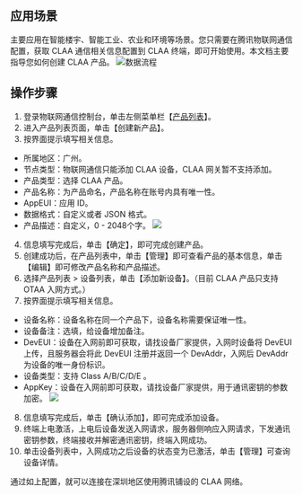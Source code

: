 ## 应用场景
主要应用在智能楼宇、智能工业、农业和环境等场景。您只需要在腾讯物联网通信配置，获取 CLAA 通信相关信息配置到 CLAA 终端，即可开始使用。本文档主要指导您如何创建 CLAA 产品。
![数据流程](https://main.qcloudimg.com/raw/80b0ef26615188d70426bd21f39e251b.png)



## 操作步骤
1. 登录物联网通信控制台，单击左侧菜单栏【[产品列表](https://console.cloud.tencent.com/iotcloud/products)】。  
2. 进入产品列表页面，单击【创建新产品】。
3. 按界面提示填写相关信息。
 - 所属地区：广州。
 - 节点类型：物联网通信只能添加 CLAA 设备，CLAA 网关暂不支持添加。
 - 产品类型：选择 CLAA 产品。
 - 产品名称：为产品命名，产品名称在账号内具有唯一性。
 - AppEUI：应用 ID。
 - 数据格式：自定义或者 JSON 格式。
 - 产品描述：自定义，0 - 2048个字。
![](https://main.qcloudimg.com/raw/e81fc57b2b359f94e24be99cb15ca49f.png)
4. 信息填写完成后，单击【确定】，即可完成创建产品。
5. 创建成功后，在产品列表中，单击【管理】即可查看产品的基本信息，单击【编辑】即可修改产品名称和产品描述。
6. 选择产品列表 > 设备列表，单击【添加新设备】。（目前 CLAA 产品只支持 OTAA 入网方式。）
7. 按界面提示填写相关信息。
 - 设备名称：设备名称在同一个产品下，设备名称需要保证唯一性。
 - 设备备注：选填，给设备增加备注。
 - DevEUI：设备在入网前即可获取，请找设备厂家提供，入网时设备将 DevEUI 上传，且服务器会将此 DevEUI 注册并返回一个 DevAddr，入网后 DevAddr 为设备的唯一身份标识。
 - 设备类型：支持 Class A/B/C/D/E 。
 - AppKey：设备在入网前即可获取，请找设备厂家提供，用于通讯密钥的参数加密。
 ![](https://main.qcloudimg.com/raw/4f4f6ee8d1e8c9be2004500406500ce9.png)
8. 信息填写完成后，单击【确认添加】，即可完成添加设备。
9. 终端上电激活，上电后设备发送入网请求，服务器侧响应入网请求，下发通讯密钥参数，终端接收并解密通讯密钥，终端入网成功。
10. 单击设备列表中，入网成功之后设备的状态变为已激活，单击【管理】可查询设备详情。

通过如上配置，就可以连接在深圳地区使用腾讯铺设的 CLAA 网络。
